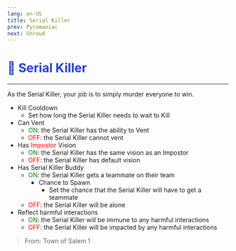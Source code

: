 ```yaml
---
lang: en-US
title: Serial Killer
prev: Pyromaniac
next: Shroud
---
```


# <font color="#233fcc">🔪 <b>Serial Killer</b></font> <Badge text="Killing" type="tip" vertical="middle"/>
---

As the Serial Killer, your job is to simply murder everyone to win.
* Kill Cooldown
  * Set how long the Serial Killer needs to wait to Kill
* Can Vent
  * <font color=green>ON</font>: the Serial Killer has the ability to Vent
  * <font color=red>OFF</font>: the Serial Killer cannot vent
* Has <font color=red>Impostor</font> Vision
  * <font color=green>ON</font>: the Serial Killer has the same vision as an Impostor
  * <font color=red>OFF</font>: the Serial Killer has default vision
* Has Serial Killer Buddy
  * <font color=green>ON</font>: the Serial Killer gets a teammate on their team
    * Chance to Spawn
      * Set the chance that the Serial Killer will have to get a teammate
  * <font color=red>OFF</font>: the Serial Killer will be alone
* Reflect harmful interactions
  * <font color=green>ON</font>: the Serial Killer will be immune to any harmful interactions
  * <font color=red>OFF</font>: the Serial Killer will be impacted by any harmful interactions

> From: Town of Salem 1